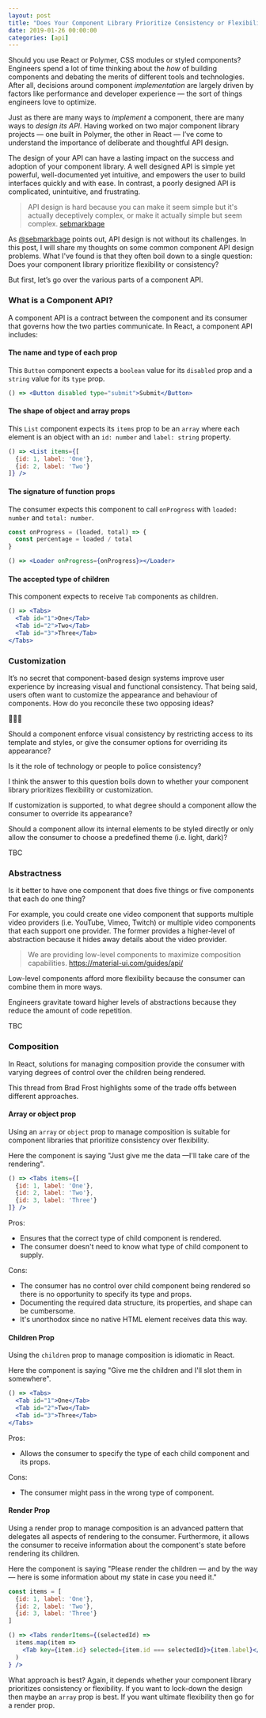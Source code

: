 ```yaml
---
layout: post
title: "Does Your Component Library Prioritize Consistency or Flexibility?"
date: 2019-01-26 00:00:00
categories: [api]
---
```


Should you use React or Polymer, CSS modules or styled components?  Engineers spend a lot of time
thinking about the _how_ of building components and  debating the merits of different tools and technologies. After all, decisions around component _implementation_ are largely driven by factors like performance and developer experience — the sort of things engineers love to optimize.

Just as there are many ways to _implement_ a component, there are many ways to _design its API_. Having worked on two major component library projects — one built in Polymer, the other in React — I’ve come to understand the importance of deliberate and thoughtful API design.

The design of your API can have a lasting impact on the success and adoption of your component library. A well designed API is simple yet powerful, well-documented yet intuitive, and empowers the user to build interfaces quickly and with ease. In contrast, a poorly designed API is complicated, unintuitive, and frustrating.

> API design is hard because you can make it seem simple but it's actually deceptively complex, or make it actually simple but seem complex.
[sebmarkbage](https://twitter.com/sebmarkbage/status/728433349337841665)

As [@sebmarkbage](https://twitter.com/sebmarkbage) points out, API design is not without its challenges. In this post, I will share my thoughts on some common component API design problems. What I've found is that they often boil down to a single question: Does your component library prioritize flexibility or consistency?

But first, let’s go over the various parts of a component API.

### What is a Component API?

A component API is a contract between the component and its consumer that governs how the two parties communicate. In React, a component API includes:

#### The name and type of each prop

This `Button` component expects a `boolean` value for its `disabled` prop and a `string` value for its `type` prop.
```jsx
() => <Button disabled type="submit">Submit</Button>
```

#### The shape of object and array props

This `List` component expects its `items` prop to be an `array` where each element is an object with an `id: number` and `label: string` property.

```jsx
() => <List items={[
  {id: 1, label: 'One'},
  {id: 2, label: 'Two'}
]} />
```

#### The signature of function props

The consumer expects this component to call `onProgress` with `loaded: number` and `total: number`.

```jsx
const onProgress = (loaded, total) => {
  const percentage = loaded / total
}

() => <Loader onProgress={onProgress}></Loader>
```

#### The accepted type of children

This component expects to receive `Tab` components as children.

```jsx
() => <Tabs>
  <Tab id="1">One</Tab>
  <Tab id="2">Two</Tab>
  <Tab id="3">Three</Tab>
</Tabs>
```

### Customization

It’s no secret that component-based design systems improve user experience by increasing visual and functional consistency. That being said, users often want to customize the appearance and behaviour of components. How do you reconcile these two opposing ideas?

🧘‍♀️🗿

Should a component enforce visual consistency by restricting access to its template and styles, or give the consumer options for overriding its appearance?

Is it the role of technology or people to police consistency?

I think the answer to this question boils down to whether your component library prioritizes flexibility or customization.

If customization is supported, to what degree should a component allow the consumer to override its appearance?

Should a component allow its internal elements to be styled directly or only allow the consumer to choose a predefined theme (i.e. light, dark)?

TBC

### Abstractness

Is it better to have one component that does five things or five components that each do one thing?

For example, you could create one video component that supports multiple video providers (i.e. YouTube, Vimeo, Twitch) or multiple video components that each support one provider. The former provides a higher-level of abstraction because it hides away details about the video provider.

> We are providing low-level components to maximize composition capabilities.
https://material-ui.com/guides/api/

Low-level components afford more flexibility because the consumer can combine them in more ways.

Engineers gravitate toward higher levels of abstractions because they reduce the amount of code repetition.

TBC

### Composition

In React, solutions for managing composition provide the consumer with varying degrees of control over the children being rendered.

This thread from Brad Frost highlights some of the trade offs between different approaches.

#### Array or object prop

Using an `array` or `object` prop to manage composition is suitable for component libraries that prioritize consistency over flexibility.

Here the component is saying "Just give me the data —I'll take care of the rendering".

```jsx
() => <Tabs items={[
  {id: 1, label: 'One'},
  {id: 2, label: 'Two'},
  {id: 3, label: 'Three'}
]} />
```

Pros:
- Ensures that the correct type of child component is rendered.
- The consumer doesn't need to know what type of child component to supply.

Cons:
- The consumer has no control over child component being rendered so there is no opportunity to specify its type and props.
- Documenting the required data structure, its properties, and shape can be cumbersome.
- It's unorthodox since no native HTML element receives data this way.

#### Children Prop

Using the `children` prop to manage composition is idiomatic in React. 

Here the component is saying "Give me the children and I'll slot them in somewhere".

```jsx
() => <Tabs>
  <Tab id="1">One</Tab>
  <Tab id="2">Two</Tab>
  <Tab id="3">Three</Tab>
</Tabs>
```

Pros:
- Allows the consumer to specify the type of each child component and its props.

Cons:
- The consumer might pass in the wrong type of component.

#### Render Prop

Using a render prop to manage composition is an advanced pattern that delegates all aspects of rendering to the consumer. Furthermore, it allows the consumer to receive information about the component's state before rendering its children.

Here the component is saying "Please render the children — and by the way — here is some information about my state in case you need it."

```jsx
const items = [
  {id: 1, label: 'One'},
  {id: 2, label: 'Two'},
  {id: 3, label: 'Three'}
]

() => <Tabs renderItems={(selectedId) =>
  items.map(item =>
    <Tab key={item.id} selected={item.id === selectedId}>{item.label}</Tab>
  )
} />
```

What approach is best? Again, it depends whether your component library prioritizes consistency or flexibility. If you want to lock-down the design then maybe an `array` prop is best. If you want ultimate flexibility then go for a render prop.
